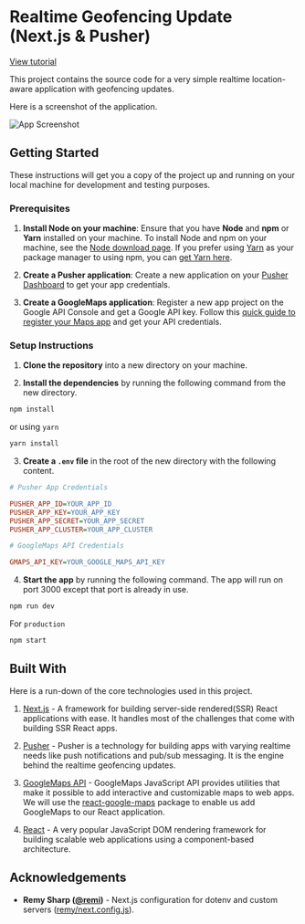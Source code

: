 # Realtime Geofencing Update (Next.js & Pusher)

[View tutorial](https://pusher.com/tutorials/geofencing-nextjs)

This project contains the source code for a very simple realtime location-aware application with geofencing updates. 

Here is a screenshot of the application.

![App Screenshot](https://i.imgur.com/XvavoKH.png)

## Getting Started

These instructions will get you a copy of the project up and running on your local machine for development and testing purposes.

### Prerequisites

1. **Install Node on your machine**: Ensure that you have **Node** and **npm** or **Yarn** installed on your machine. To install Node and npm on your machine, see the [Node download page](https://nodejs.org/en/download/). If you prefer using [Yarn](https://yarnpkg.com/) as your package manager to using npm, you can [get Yarn here](https://yarnpkg.com/en/docs/install).

2. **Create a Pusher application**: Create a new application on your [Pusher Dashboard](https://dashboard.pusher.com/) to get your app credentials.

3. **Create a GoogleMaps application**: Register a new app project on the Google API Console and get a Google API key. Follow this [quick guide to register your Maps app](https://developers.google.com/maps/documentation/javascript/get-api-key) and get your API credentials.

### Setup Instructions

1. **Clone the repository** into a new directory on your machine.

2. **Install the dependencies** by running the following command from the new directory.

```sh
npm install
```

or using `yarn`

```sh
yarn install
```

3. **Create a `.env` file** in the root of the new directory with the following content.

```ini
# Pusher App Credentials

PUSHER_APP_ID=YOUR_APP_ID
PUSHER_APP_KEY=YOUR_APP_KEY
PUSHER_APP_SECRET=YOUR_APP_SECRET
PUSHER_APP_CLUSTER=YOUR_APP_CLUSTER

# GoogleMaps API Credentials

GMAPS_API_KEY=YOUR_GOOGLE_MAPS_API_KEY
```

4. **Start the app** by running the following command. The app will run on port 3000 except that port is already in use.

```sh
npm run dev
```

For `production`

```sh
npm start
```

## Built With

Here is a run-down of the core technologies used in this project.

1. [Next.js](https://learnnextjs.com/) - A framework for building server-side rendered(SSR) React applications with ease. It handles most of the challenges that come with building SSR React apps.

2. [Pusher](https://pusher.com/) - Pusher is a technology for building apps with varying realtime needs like push notifications and pub/sub messaging. It is the engine behind the realtime geofencing updates.

3. [GoogleMaps API](https://developers.google.com/maps/documentation/) - GoogleMaps JavaScript API provides utilities that make it possible to add interactive and customizable maps to web apps. We will use the [react-google-maps](https://tomchentw.github.io/react-google-maps/) package to enable us add GoogleMaps to our React application.

4. [React](https://reactjs.org/) - A very popular JavaScript DOM rendering framework for building scalable web applications using a component-based architecture.

## Acknowledgements

- **Remy Sharp ([@remi](https://github.com/remy))** - Next.js configuration for dotenv and custom servers ([remy/next.config.js](https://gist.github.com/remy/6bb7beccc6355cafa7eac64f46467c66)).

